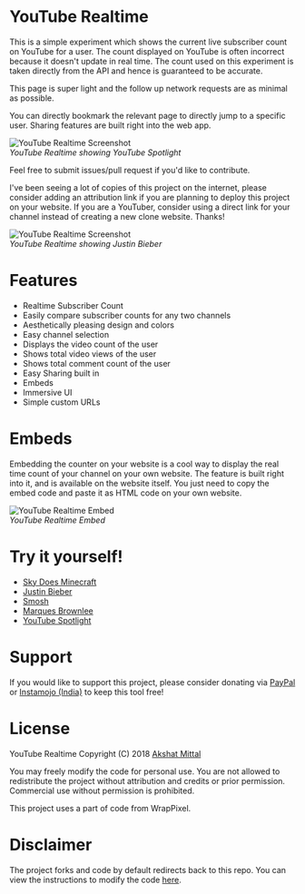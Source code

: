 # YouTube Realtime

This is a simple experiment which shows the current live subscriber count on YouTube for a user. The count displayed on YouTube is often incorrect because it doesn't update in real time. The count used on this experiment is taken directly from the API and hence is guaranteed to be accurate.

This page is super light and the follow up network requests are as minimal as possible.

You can directly bookmark the relevant page to directly jump to a specific user. Sharing features are built right into the web app.

![YouTube Realtime Screenshot](res/Example1.png)<br/>
*YouTube Realtime showing YouTube Spotlight*

Feel free to submit issues/pull request if you'd like to contribute.

I've been seeing a lot of copies of this project on the internet, please consider adding an attribution link if you are planning to deploy this project on your website. If you are a YouTuber, consider using a direct link for your channel instead of creating a new clone website. Thanks!

![YouTube Realtime Screenshot](res/Example2.png)<br/>
*YouTube Realtime showing Justin Bieber*

# Features

* Realtime Subscriber Count
* Easily compare subscriber counts for any two channels
* Aesthetically pleasing design and colors
* Easy channel selection
* Displays the video count of the user
* Shows total video views of the user
* Shows total comment count of the user
* Easy Sharing built in
* Embeds
* Immersive UI
* Simple custom URLs

# Embeds

Embedding the counter on your website is a cool way to display the real time count of your channel on your own website. The feature is built right into it, and is available on the website itself. You just need to copy the embed code and paste it as HTML code on your own website.

![YouTube Realtime Embed](res/embeds.png)<br/>
*YouTube Realtime Embed*

# Try it yourself!

* [Sky Does Minecraft](https://akshatmittal.com/youtube-realtime/#!/SkyDoesMinecraft "Sky Does Minecraft's Realtime Subscriber Count on YouTube")
* [Justin Bieber](https://akshatmittal.com/youtube-realtime/#!/UCHkj014U2CQ2Nv0UZeYpE_A "Justin Bieber's Realtime Subscriber Count on YouTube")
* [Smosh](https://akshatmittal.com/youtube-realtime/#!/Smosh "Smosh's Realtime Subscriber Count on YouTube")
* [Marques Brownlee](https://akshatmittal.com/youtube-realtime/#!/MarquesBrownlee "Marques Brownlee's Realtime Subscriber Count on YouTube")
* [YouTube Spotlight](https://akshatmittal.com/youtube-realtime/#!/UCBR8-60-B28hp2BmDPdntcQ "YouTube Spotlight's Realtime Subscriber Count on YouTube")

# Support

If you would like to support this project, please consider donating via [PayPal](https://paypal.me/ZaidAliT/25USD) or [Instamojo (India)](https://imjo.in/26KdPa) to keep this tool free!

# License

YouTube Realtime Copyright (C) 2018 [Akshat Mittal](https://akshatmittal.com/)

You may freely modify the code for personal use. You are not allowed to redistribute the project without attribution and credits or prior permission. Commercial use without permission is prohibited.

This project uses a part of code from WrapPixel.

# Disclaimer

The project forks and code by default redirects back to this repo. You can view the instructions to modify the code [here](https://github.com/akshatmittal/youtube-realtime/issues/14#issuecomment-247537299).
